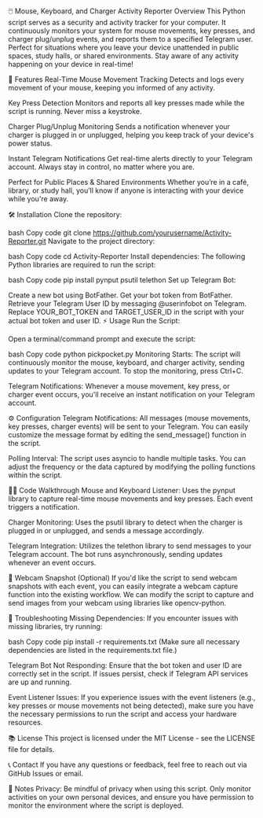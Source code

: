 🖱️ Mouse, Keyboard, and Charger Activity Reporter
Overview
This Python script serves as a security and activity tracker for your computer. It continuously monitors your system for mouse movements, key presses, and charger plug/unplug events, and reports them to a specified Telegram user. Perfect for situations where you leave your device unattended in public spaces, study halls, or shared environments. Stay aware of any activity happening on your device in real-time!

🚀 Features
Real-Time Mouse Movement Tracking
Detects and logs every movement of your mouse, keeping you informed of any activity.

Key Press Detection
Monitors and reports all key presses made while the script is running. Never miss a keystroke.

Charger Plug/Unplug Monitoring
Sends a notification whenever your charger is plugged in or unplugged, helping you keep track of your device's power status.

Instant Telegram Notifications
Get real-time alerts directly to your Telegram account. Always stay in control, no matter where you are.

Perfect for Public Places & Shared Environments
Whether you’re in a café, library, or study hall, you’ll know if anyone is interacting with your device while you're away.

🛠️ Installation
Clone the repository:

bash
Copy code
git clone https://github.com/yourusername/Activity-Reporter.git
Navigate to the project directory:

bash
Copy code
cd Activity-Reporter
Install dependencies: The following Python libraries are required to run the script:

bash
Copy code
pip install pynput psutil telethon
Set up Telegram Bot:

Create a new bot using BotFather.
Get your bot token from BotFather.
Retrieve your Telegram User ID by messaging @userinfobot on Telegram.
Replace YOUR_BOT_TOKEN and TARGET_USER_ID in the script with your actual bot token and user ID.
⚡ Usage
Run the Script:

Open a terminal/command prompt and execute the script:

bash
Copy code
python pickpocket.py
Monitoring Starts:
The script will continuously monitor the mouse, keyboard, and charger activity, sending updates to your Telegram account. To stop the monitoring, press Ctrl+C.

Telegram Notifications:
Whenever a mouse movement, key press, or charger event occurs, you'll receive an instant notification on your Telegram account.

⚙️ Configuration
Telegram Notifications:
All messages (mouse movements, key presses, charger events) will be sent to your Telegram. You can easily customize the message format by editing the send_message() function in the script.

Polling Interval:
The script uses asyncio to handle multiple tasks. You can adjust the frequency or the data captured by modifying the polling functions within the script.

🧑‍💻 Code Walkthrough
Mouse and Keyboard Listener:
Uses the pynput library to capture real-time mouse movements and key presses. Each event triggers a notification.

Charger Monitoring:
Uses the psutil library to detect when the charger is plugged in or unplugged, and sends a message accordingly.

Telegram Integration:
Utilizes the telethon library to send messages to your Telegram account. The bot runs asynchronously, sending updates whenever an event occurs.

📸 Webcam Snapshot (Optional)
If you'd like the script to send webcam snapshots with each event, you can easily integrate a webcam capture function into the existing workflow. We can modify the script to capture and send images from your webcam using libraries like opencv-python.

🔧 Troubleshooting
Missing Dependencies:
If you encounter issues with missing libraries, try running:

bash
Copy code
pip install -r requirements.txt
(Make sure all necessary dependencies are listed in the requirements.txt file.)

Telegram Bot Not Responding:
Ensure that the bot token and user ID are correctly set in the script. If issues persist, check if Telegram API services are up and running.

Event Listener Issues:
If you experience issues with the event listeners (e.g., key presses or mouse movements not being detected), make sure you have the necessary permissions to run the script and access your hardware resources.

📚 License
This project is licensed under the MIT License - see the LICENSE file for details.

📞 Contact
If you have any questions or feedback, feel free to reach out via GitHub Issues or email.

📝 Notes
Privacy:
Be mindful of privacy when using this script. Only monitor activities on your own personal devices, and ensure you have permission to monitor the environment where the script is deployed.
